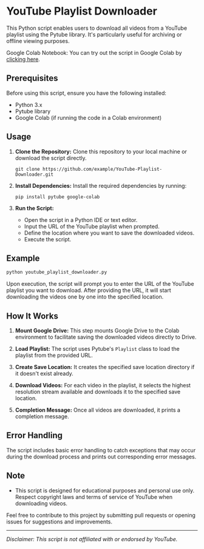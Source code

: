 # YouTube Playlist Downloader

This Python script enables users to download all videos from a YouTube playlist using the Pytube library. It's particularly useful for archiving or offline viewing purposes. 

Google Colab Notebook:
You can try out the script in Google Colab by [clicking here](https://colab.research.google.com/drive/1ZrtPaH00PyVvKFR2Bd77HZmbXaSMhun7).


## Prerequisites

Before using this script, ensure you have the following installed:
- Python 3.x
- Pytube library
- Google Colab (if running the code in a Colab environment)

## Usage

1. **Clone the Repository:** Clone this repository to your local machine or download the script directly.

    ```
    git clone https://github.com/example/YouTube-Playlist-Downloader.git
    ```

2. **Install Dependencies:** Install the required dependencies by running:

    ```
    pip install pytube google-colab
    ```

3. **Run the Script:**
    - Open the script in a Python IDE or text editor.
    - Input the URL of the YouTube playlist when prompted.
    - Define the location where you want to save the downloaded videos.
    - Execute the script.

## Example

```python
python youtube_playlist_downloader.py
```

Upon execution, the script will prompt you to enter the URL of the YouTube playlist you want to download. After providing the URL, it will start downloading the videos one by one into the specified location.

## How It Works

1. **Mount Google Drive:** This step mounts Google Drive to the Colab environment to facilitate saving the downloaded videos directly to Drive.

2. **Load Playlist:** The script uses Pytube's `Playlist` class to load the playlist from the provided URL.

3. **Create Save Location:** It creates the specified save location directory if it doesn't exist already.

4. **Download Videos:** For each video in the playlist, it selects the highest resolution stream available and downloads it to the specified save location.

5. **Completion Message:** Once all videos are downloaded, it prints a completion message.

## Error Handling

The script includes basic error handling to catch exceptions that may occur during the download process and prints out corresponding error messages.

## Note

- This script is designed for educational purposes and personal use only. Respect copyright laws and terms of service of YouTube when downloading videos.

Feel free to contribute to this project by submitting pull requests or opening issues for suggestions and improvements.

---
*Disclaimer: This script is not affiliated with or endorsed by YouTube.*
